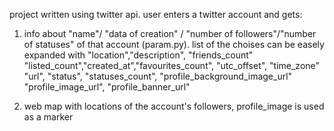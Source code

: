 project written using twitter api. user enters a twitter account and gets: 

1. info about "name"/ "data of creation" / "number of followers"/"number of statuses" of that account (param.py).
   list of the choises can be easely expanded with "location","description", "friends_count"
    "listed_count","created_at","favourites_count", "utc_offset", "time_zone"
    "url", "status", "statuses_count", "profile_background_image_url"
    "profile_image_url", "profile_banner_url"
    
    
2. web map with locations of the account's followers, profile_image is used as a marker
